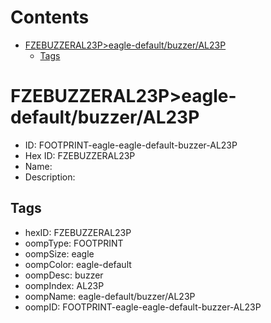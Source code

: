 



Contents
========

* [FZEBUZZERAL23P>eagle-default/buzzer/AL23P](#fzebuzzeral23peagle-defaultbuzzeral23p)
	* [Tags](#tags)

# FZEBUZZERAL23P>eagle-default/buzzer/AL23P

- ID: FOOTPRINT-eagle-eagle-default-buzzer-AL23P
- Hex ID: FZEBUZZERAL23P
- Name: 
- Description: 

## Tags

- hexID: FZEBUZZERAL23P
- oompType: FOOTPRINT
- oompSize: eagle
- oompColor: eagle-default
- oompDesc: buzzer
- oompIndex: AL23P
- oompName: eagle-default/buzzer/AL23P
- oompID: FOOTPRINT-eagle-eagle-default-buzzer-AL23P
